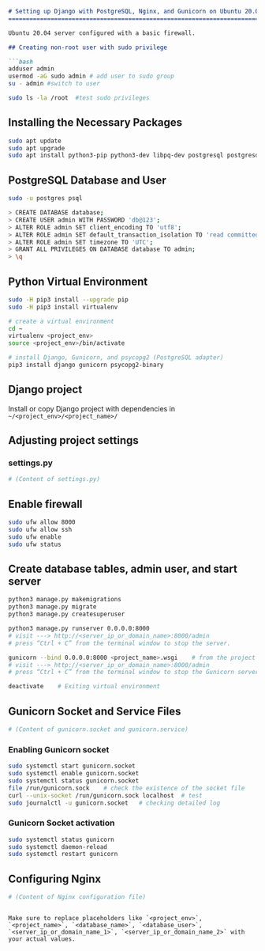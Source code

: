 ```markdown
# Setting up Django with PostgreSQL, Nginx, and Gunicorn on Ubuntu 20.04
=========================================================================

Ubuntu 20.04 server configured with a basic firewall.

## Creating non-root user with sudo privilege

```bash
adduser admin
usermod -aG sudo admin # add user to sudo group
su - admin #switch to user

sudo ls -la /root  #test sudo privileges
```

## Installing the Necessary Packages

```bash
sudo apt update
sudo apt upgrade
sudo apt install python3-pip python3-dev libpq-dev postgresql postgresql-contrib nginx curl
```

## PostgreSQL Database and User

```bash
sudo -u postgres psql

> CREATE DATABASE database;
> CREATE USER admin WITH PASSWORD 'db@123';
> ALTER ROLE admin SET client_encoding TO 'utf8';
> ALTER ROLE admin SET default_transaction_isolation TO 'read committed';
> ALTER ROLE admin SET timezone TO 'UTC';
> GRANT ALL PRIVILEGES ON DATABASE database TO admin;
> \q
```

## Python Virtual Environment

```bash
sudo -H pip3 install --upgrade pip
sudo -H pip3 install virtualenv

# create a virtual environment
cd ~
virtualenv <project_env>
source <project_env>/bin/activate

# install Django, Gunicorn, and psycopg2 (PostgreSQL adapter)
pip3 install django gunicorn psycopg2-binary
```

## Django project

Install or copy Django project with dependencies in `~/<project_env>/<project_name>/`

## Adjusting project settings

### settings.py

```python
# (Content of settings.py)
```

## Enable firewall

```bash
sudo ufw allow 8000
sudo ufw allow ssh
sudo ufw enable
sudo ufw status
```

## Create database tables, admin user, and start server

```bash
python3 manage.py makemigrations
python3 manage.py migrate
python3 manage.py createsuperuser

python3 manage.py runserver 0.0.0.0:8000
# visit ---> http://<server_ip_or_domain_name>:8000/admin
# press “Ctrl + C” from the terminal window to stop the server.

gunicorn --bind 0.0.0.0:8000 <project_name>.wsgi    # from the project folder
# visit ---> http://<server_ip_or_domain_name>:8000/admin
# press “Ctrl + C” from the terminal window to stop the Gunicorn server.

deactivate    # Exiting virtual environment
```

## Gunicorn Socket and Service Files

```bash
# (Content of gunicorn.socket and gunicorn.service)
```

### Enabling Gunicorn socket

```bash
sudo systemctl start gunicorn.socket
sudo systemctl enable gunicorn.socket
sudo systemctl status gunicorn.socket
file /run/gunicorn.sock    # check the existence of the socket file
curl --unix-socket /run/gunicorn.sock localhost  # test
sudo journalctl -u gunicorn.socket   # checking detailed log
```

### Gunicorn Socket activation

```bash
sudo systemctl status gunicorn
sudo systemctl daemon-reload
sudo systemctl restart gunicorn
```

## Configuring Nginx

```bash
# (Content of Nginx configuration file)
```
```

Make sure to replace placeholders like `<project_env>`, `<project_name>`, `<database_name>`, `<database_user>`, `<server_ip_or_domain_name_1>`, `<server_ip_or_domain_name_2>` with your actual values.

